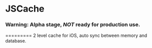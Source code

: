 # JSCache

### Warning: Alpha stage, *NOT* ready for production use.

=========
2 level cache for iOS, auto sync between memory and database.
